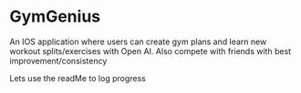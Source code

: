 # GymGenius
An IOS application where users can create gym plans and learn new workout splits/exercises with Open AI. Also compete with friends with best improvement/consistency 

Lets use the readMe to log progress 
